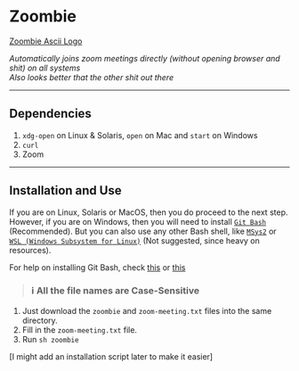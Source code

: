 # Zoombie

[Zoombie Ascii Logo](https://carbon.now.sh/?bg=rgba%28255%2C255%2C255%2C1%29&t=blackboard&wt=none&l=auto&ds=true&dsyoff=20px&dsblur=68px&wc=true&wa=true&pv=56px&ph=56px&ln=false&fl=1&fm=Hack&fs=14px&lh=133%25&si=false&es=2x&wm=false&code=%25E2%2596%2592%25E2%2596%2588%25E2%2596%2588%25E2%2596%2588%25E2%2596%2588%25E2%2596%2588%25E2%2596%2588%25E2%2596%2588%25E2%2596%2592%2520%25E2%2596%2592%25E2%2596%2588%25E2%2596%2588%25E2%2596%2588%25E2%2596%2588%25E2%2596%2588%2520%2520%2520%25E2%2596%2592%25E2%2596%2588%25E2%2596%2588%25E2%2596%2588%25E2%2596%2588%25E2%2596%2588%2520%2520%2520%25E2%2596%2588%25E2%2596%2588%25E2%2596%2588%25E2%2596%2584%2520%25E2%2596%2584%25E2%2596%2588%25E2%2596%2588%25E2%2596%2588%25E2%2596%2593%2520%25E2%2596%2584%25E2%2596%2584%25E2%2596%2584%25E2%2596%2584%2520%2520%2520%2520%25E2%2596%2588%25E2%2596%2588%25E2%2596%2593%25E2%2596%2593%25E2%2596%2588%25E2%2596%2588%25E2%2596%2588%25E2%2596%2588%25E2%2596%2588%2520%250A%25E2%2596%2592%2520%25E2%2596%2592%2520%25E2%2596%2592%2520%25E2%2596%2584%25E2%2596%2580%25E2%2596%2591%25E2%2596%2592%25E2%2596%2588%25E2%2596%2588%25E2%2596%2592%2520%2520%25E2%2596%2588%25E2%2596%2588%25E2%2596%2592%25E2%2596%2592%25E2%2596%2588%25E2%2596%2588%25E2%2596%2592%2520%2520%25E2%2596%2588%25E2%2596%2588%25E2%2596%2592%25E2%2596%2593%25E2%2596%2588%25E2%2596%2588%25E2%2596%2592%25E2%2596%2580%25E2%2596%2588%25E2%2596%2580%2520%25E2%2596%2588%25E2%2596%2588%25E2%2596%2592%25E2%2596%2593%25E2%2596%2588%25E2%2596%2588%25E2%2596%2588%25E2%2596%2588%25E2%2596%2588%25E2%2596%2584%2520%25E2%2596%2593%25E2%2596%2588%25E2%2596%2588%25E2%2596%2592%25E2%2596%2593%25E2%2596%2588%2520%2520%2520%25E2%2596%2580%2520%250A%25E2%2596%2591%2520%25E2%2596%2592%2520%25E2%2596%2584%25E2%2596%2580%25E2%2596%2592%25E2%2596%2591%2520%25E2%2596%2592%25E2%2596%2588%25E2%2596%2588%25E2%2596%2591%2520%2520%25E2%2596%2588%25E2%2596%2588%25E2%2596%2592%25E2%2596%2592%25E2%2596%2588%25E2%2596%2588%25E2%2596%2591%2520%2520%25E2%2596%2588%25E2%2596%2588%25E2%2596%2592%25E2%2596%2593%25E2%2596%2588%25E2%2596%2588%2520%2520%2520%2520%25E2%2596%2593%25E2%2596%2588%25E2%2596%2588%25E2%2596%2591%25E2%2596%2592%25E2%2596%2588%25E2%2596%2588%25E2%2596%2592%2520%25E2%2596%2584%25E2%2596%2588%25E2%2596%2588%25E2%2596%2592%25E2%2596%2588%25E2%2596%2588%25E2%2596%2592%25E2%2596%2592%25E2%2596%2588%25E2%2596%2588%25E2%2596%2588%2520%2520%2520%250A%2520%2520%25E2%2596%2584%25E2%2596%2580%25E2%2596%2592%2520%2520%2520%25E2%2596%2591%25E2%2596%2592%25E2%2596%2588%25E2%2596%2588%2520%2520%2520%25E2%2596%2588%25E2%2596%2588%25E2%2596%2591%25E2%2596%2592%25E2%2596%2588%25E2%2596%2588%2520%2520%2520%25E2%2596%2588%25E2%2596%2588%25E2%2596%2591%25E2%2596%2592%25E2%2596%2588%25E2%2596%2588%2520%2520%2520%2520%25E2%2596%2592%25E2%2596%2588%25E2%2596%2588%2520%25E2%2596%2592%25E2%2596%2588%25E2%2596%2588%25E2%2596%2591%25E2%2596%2588%25E2%2596%2580%2520%2520%25E2%2596%2591%25E2%2596%2588%25E2%2596%2588%25E2%2596%2591%25E2%2596%2592%25E2%2596%2593%25E2%2596%2588%2520%2520%25E2%2596%2584%2520%250A%25E2%2596%2592%25E2%2596%2588%25E2%2596%2588%25E2%2596%2588%25E2%2596%2588%25E2%2596%2588%25E2%2596%2588%25E2%2596%2588%25E2%2596%2592%25E2%2596%2591%2520%25E2%2596%2588%25E2%2596%2588%25E2%2596%2588%25E2%2596%2588%25E2%2596%2593%25E2%2596%2592%25E2%2596%2591%25E2%2596%2591%2520%25E2%2596%2588%25E2%2596%2588%25E2%2596%2588%25E2%2596%2588%25E2%2596%2593%25E2%2596%2592%25E2%2596%2591%25E2%2596%2592%25E2%2596%2588%25E2%2596%2588%25E2%2596%2592%2520%2520%2520%25E2%2596%2591%25E2%2596%2588%25E2%2596%2588%25E2%2596%2592%25E2%2596%2591%25E2%2596%2593%25E2%2596%2588%2520%2520%25E2%2596%2580%25E2%2596%2588%25E2%2596%2593%25E2%2596%2591%25E2%2596%2588%25E2%2596%2588%25E2%2596%2591%25E2%2596%2591%25E2%2596%2592%25E2%2596%2588%25E2%2596%2588%25E2%2596%2588%25E2%2596%2588%25E2%2596%2592%250A%25E2%2596%2591%25E2%2596%2592%25E2%2596%2592%2520%25E2%2596%2593%25E2%2596%2591%25E2%2596%2592%25E2%2596%2591%25E2%2596%2592%25E2%2596%2591%2520%25E2%2596%2592%25E2%2596%2591%25E2%2596%2592%25E2%2596%2591%25E2%2596%2592%25E2%2596%2591%2520%25E2%2596%2591%2520%25E2%2596%2592%25E2%2596%2591%25E2%2596%2592%25E2%2596%2591%25E2%2596%2592%25E2%2596%2591%2520%25E2%2596%2591%2520%25E2%2596%2592%25E2%2596%2591%2520%2520%2520%25E2%2596%2591%2520%2520%25E2%2596%2591%25E2%2596%2591%25E2%2596%2592%25E2%2596%2593%25E2%2596%2588%25E2%2596%2588%25E2%2596%2588%25E2%2596%2580%25E2%2596%2592%25E2%2596%2591%25E2%2596%2593%2520%2520%25E2%2596%2591%25E2%2596%2591%2520%25E2%2596%2592%25E2%2596%2591%2520%25E2%2596%2591%250A%25E2%2596%2591%25E2%2596%2591%25E2%2596%2592%2520%25E2%2596%2592%2520%25E2%2596%2591%2520%25E2%2596%2592%2520%2520%25E2%2596%2591%2520%25E2%2596%2592%2520%25E2%2596%2592%25E2%2596%2591%2520%2520%2520%25E2%2596%2591%2520%25E2%2596%2592%2520%25E2%2596%2592%25E2%2596%2591%2520%25E2%2596%2591%2520%2520%25E2%2596%2591%2520%2520%2520%2520%2520%2520%25E2%2596%2591%25E2%2596%2592%25E2%2596%2591%25E2%2596%2592%2520%2520%2520%25E2%2596%2591%2520%2520%25E2%2596%2592%2520%25E2%2596%2591%2520%25E2%2596%2591%2520%25E2%2596%2591%2520%2520%25E2%2596%2591%250A%25E2%2596%2591%2520%25E2%2596%2591%2520%25E2%2596%2591%2520%25E2%2596%2591%2520%25E2%2596%2591%25E2%2596%2591%2520%25E2%2596%2591%2520%25E2%2596%2591%2520%25E2%2596%2592%2520%2520%25E2%2596%2591%2520%25E2%2596%2591%2520%25E2%2596%2591%2520%25E2%2596%2592%2520%2520%25E2%2596%2591%2520%2520%2520%2520%2520%2520%25E2%2596%2591%2520%2520%2520%2520%25E2%2596%2591%2520%2520%2520%2520%25E2%2596%2591%2520%2520%25E2%2596%2592%2520%25E2%2596%2591%2520%2520%2520%25E2%2596%2591%2520%2520%2520%250A%2520%2520%25E2%2596%2591%2520%25E2%2596%2591%2520%2520%2520%2520%2520%2520%2520%2520%25E2%2596%2591%2520%25E2%2596%2591%2520%2520%2520%2520%2520%2520%25E2%2596%2591%2520%25E2%2596%2591%2520%2520%2520%2520%2520%2520%2520%2520%2520%25E2%2596%2591%2520%2520%2520%2520%25E2%2596%2591%2520%2520%2520%2520%2520%2520%2520%25E2%2596%2591%2520%2520%2520%2520%2520%25E2%2596%2591%2520%2520%25E2%2596%2591%250A%25E2%2596%2591%2520%2520%2520%2520%2520%2520%2520%2520%2520%2520%2520%2520%2520%2520%2520%2520%2520%2520%2520%2520%2520%2520%2520%2520%2520%2520%2520%2520%2520%2520%2520%2520%2520%2520%2520%2520%2520%2520%2520%2520%2520%2520%2520%25E2%2596%2591%2520%2520%2520%2520%2520%2520%2520%2520)

_Automatically joins zoom meetings directly (without opening browser and shit) on all systems_  
_Also looks better that the other shit out there_

---

## Dependencies

1. `xdg-open` on Linux & Solaris, `open` on Mac and `start` on Windows
2. `curl`
3. Zoom

---

## Installation and Use

If you are on Linux, Solaris or MacOS, then you do proceed to the next step. However, if you are on Windows, then you will need to install [`Git Bash`](https://git-scm.com/downloads) (Recommended). But you can also use any other Bash shell, like [`MSys2`](https://msys2.org) or [`WSL (Windows Subsystem for Linux)`](https://en.wikipedia.org/wiki/Windows_Subsystem_for_Linux) (Not suggested, since heavy on resources).

For help on installing Git Bash, check [this](https://www.makeuseof.com/install-git-git-bash-windows/) or [this](https://www.youtube.com/watch?v=BMW7LiF_Oc4)

> ### **ℹ All the file names are Case-Sensitive**

1. Just download the `zoombie` and `zoom-meeting.txt` files into the same directory.
2. Fill in the `zoom-meeting.txt` file.
3. Run `sh zoombie`

[I might add an installation script later to make it easier]
